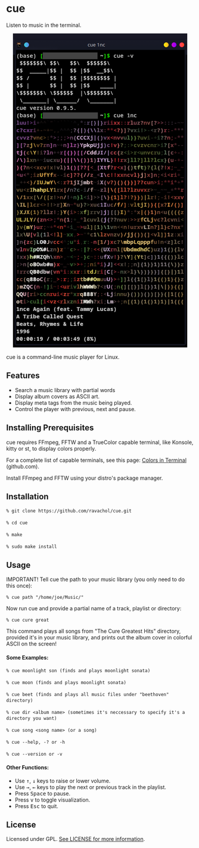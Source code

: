 
# cue

Listen to music in the terminal.

<div align="center">
    <img src="cue-screenshot.png" />
</div>

cue is a command-line music player for Linux.

## Features
 
 * Search a music library with partial words
 * Display album covers as ASCII art.
 * Display meta tags from the music being played.
 * Control the player with previous, next and pause.

## Installing Prerequisites

cue requires FFmpeg, FFTW and a TrueColor capable terminal, like Konsole, kitty or st, to display colors properly.

For a complete list of capable terminals, see this page: [Colors in Terminal](https://gist.github.com/CMCDragonkai/146100155ecd79c7dac19a9e23e6a362) (github.com).

Install FFmpeg and FFTW using your distro's package manager.

## Installation

 ```
% git clone https://github.com/ravachol/cue.git

% cd cue

% make

% sudo make install
 ```

## Usage

IMPORTANT! Tell cue the path to your music library (you only need to do this once):

```
% cue path "/home/joe/Music/"
```
Now run cue and provide a partial name of a track, playlist or directory:

```
% cue cure great
```

This command plays all songs from "The Cure Greatest Hits" directory, provided it's in your music library, and prints out the album cover in colorful ASCII on the screen!

#### Some Examples:

 ```
% cue moonlight son (finds and plays moonlight sonata)

% cue moon (finds and plays moonlight sonata)

% cue beet (finds and plays all music files under "beethoven" directory)

% cue dir <album name> (sometimes it's neccessary to specify it's a directory you want)

% cue song <song name> (or a song)

% cue --help, -? or -h

% cue --version or -v
 ```

#### Other Functions:

* Use <kbd>↑</kbd>, <kbd>↓</kbd> keys to raise or lower volume. 
* Use <kbd>→</kbd>, <kbd>←</kbd> keys to play the next or previous track in the playlist. 
* Press <kbd>Space</kbd> to pause.
* Press <kbd>v</kbd> to toggle visualization.
* Press <kbd>Esc</kbd> to quit.

## License

Licensed under GPL. [See LICENSE for more information](https://github.com/ravachol/cue/blob/main/LICENSE).